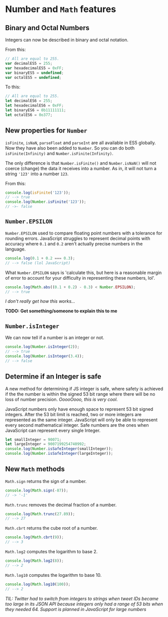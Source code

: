 # Number and `Math` features

## Binary and Octal Numbers

Integers can now be described in binary and octal notation.

From this:

```javascript
// All are equal to 255.
var decimalES5 = 255;
var hexadecimalES5 = 0xFF;
var binaryES5 = undefined;
var octalES5 = undefined;
```

To this:

```javascript
// All are equal to 255.
let decimalES6 = 255;
let hexadecimalES6 = 0xFF;
let binaryES6 = 0b11111111;
let octalES6 = 0o377;
```

## New properties for `Number`

`isFinite`, `isNaN`, `parseFloat` and `parseInt` are all available
in ES5 globally. Now they have also been added to `Number`. So you can do both `isFinite(Infinity)` and `Number.isFinite(Infinity)`. 

The only difference is that `Number.isFinite()` and `Number.isNaN()` will not coerce (change) the data it receives into a number. As in, it
will not turn a string `'123'` into a number `123`.

From this:

```javascript
console.log(isFinite('123'));
// --> true
console.log(Number.isFinite('123'));
// ->- false
```

## `Number.EPSILON`

`Number.EPSILON` used to compare floating point numbers with a tolerance
for rounding errors. JavaScript struggles to represent decimal points
with accuracy where `0.1` and `0.2` aren't actually precise numbers
in the language.

```javascript
console.log(0.1 + 0.2 === 0.3);
// --> false (lol JavaScript)
```
What `Number.EPSILON` says is 'calculate this, but here is a reasonable
margin of error to account for your difficulty in representing these
numbers, lol'. 

```javascript
console.log(Math.abs((0.1 + 0.2) - 0.3) < Number.EPSILON);
// --> true
```

_I don't really get how this works..._

**TODO: Get something/someone to explain this to me**

## `Number.isInteger`

We can now tell if a number is an integer or not.

```javascript
console.log(Number.isInteger(2));
// --> true
console.log(Number.isInteger(3.4));
// --> false
```

## Determine if an Integer is safe

A new method for determining if JS integer is safe, where safety is
achieved if the the number is within the signed 53 bit range where
there will be no loss of number precision. _OoooOooo, this is very cool_.

JavaScript numbers only have enough space to represent 53 bit signed
integers. After the 53 bit limit is reached, two or more integers
are represented as the same integer. JavaScript will only be able
to represent every second mathematical integer. Safe numbers are the
ones when JavaScript can represent every single Integer.

```javascript
let smallInteger = 90071;
let largeInteger = 9007199254740992;
console.log(Number.isSafeInteger(smallInteger));
console.log(Number.isSafeInteger(largeInteger));
```

## New `Math` methods

`Math.sign` returns the sign of a number.

```javascript
console.log(Math.sign(-87));
// -> '-1'
```

`Math.trunc` removes the decimal fraction of a number.

```javascript
console.log(Math.trunc(27.89));
// --> 27
```

`Math.cbrt` returns the cube root of a number.

```javascript
console.log(Math.cbrt(9));
// --> 3
```

`Math.log2` computes the logarithm to base 2.

```javascript
console.log(Math.log2(8));
// --> 2
```

`Math.log10` computes the logarithm to base 10.

```javascript
console.log(Math.log10(100));
// --> 2
```

_TIL: Twitter had to switch from integers to strings when tweet IDs
became too large in its JSON API because integers only had a range of 53 bits when they needed 64. Support is planned in JavaScript for
large numbers_
